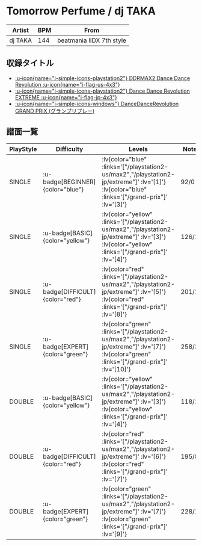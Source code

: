 # Tomorrow Perfume / dj TAKA

|Artist|BPM|From|
|------|---|----|
|dj TAKA|144|beatmania IIDX 7th style|

## 収録タイトル

- [ :u-icon{name="i-simple-icons-playstation2"} DDRMAX2 Dance Dance Revolution :u-icon{name="i-flag-us-4x3"} ](/playstation2-us/max2)
- [ :u-icon{name="i-simple-icons-playstation2"} Dance Dance Revolution EXTREME :u-icon{name="i-flag-jp-4x3"} ](/playstation2-jp/extreme)
- [ :u-icon{name="i-simple-icons-windows"} DanceDanceRevolution GRAND PRIX (グランプリプレー)](/grand-prix)

## 譜面一覧

|PlayStyle|Difficulty|Levels|Notes|Movie|
|---------|----------|------|-----|-----|
|SINGLE| :u-badge[BEGINNER]{color="blue"} | :lv{color="blue" :links='["/playstation2-us/max2","/playstation2-jp/extreme"]' :lv='[1]'}  :lv{color="blue" :links='["/grand-prix"]' :lv='[3]'} |92/0||
|SINGLE| :u-badge[BASIC]{color="yellow"} | :lv{color="yellow" :links='["/playstation2-us/max2","/playstation2-jp/extreme"]' :lv='[3]'}  :lv{color="yellow" :links='["/grand-prix"]' :lv='[4]'} |126/15||
|SINGLE| :u-badge[DIFFICULT]{color="red"} | :lv{color="red" :links='["/playstation2-us/max2","/playstation2-jp/extreme"]' :lv='[5]'}  :lv{color="red" :links='["/grand-prix"]' :lv='[8]'} |201/18||
|SINGLE| :u-badge[EXPERT]{color="green"} | :lv{color="green" :links='["/playstation2-us/max2","/playstation2-jp/extreme"]' :lv='[7]'}  :lv{color="green" :links='["/grand-prix"]' :lv='[10]'} |258/33||
|DOUBLE| :u-badge[BASIC]{color="yellow"} | :lv{color="yellow" :links='["/playstation2-us/max2","/playstation2-jp/extreme"]' :lv='[3]'}  :lv{color="yellow" :links='["/grand-prix"]' :lv='[4]'} |118/12||
|DOUBLE| :u-badge[DIFFICULT]{color="red"} | :lv{color="red" :links='["/playstation2-us/max2","/playstation2-jp/extreme"]' :lv='[6]'}  :lv{color="red" :links='["/grand-prix"]' :lv='[7]'} |195/8||
|DOUBLE| :u-badge[EXPERT]{color="green"} | :lv{color="green" :links='["/playstation2-us/max2","/playstation2-jp/extreme"]' :lv='[7]'}  :lv{color="green" :links='["/grand-prix"]' :lv='[9]'} |228/12||
